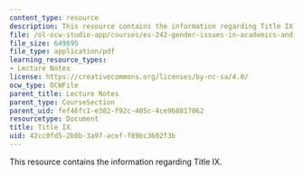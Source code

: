 ```yaml
---
content_type: resource
description: This resource contains the information regarding Title IX.
file: /ol-ocw-studio-app/courses/es-242-gender-issues-in-academics-and-academia-spring-2004/42cc0fd52b0b3a97aceff89bc3602f3b_MITES_242S04_ses4.pdf
file_size: 649695
file_type: application/pdf
learning_resource_types:
- Lecture Notes
license: https://creativecommons.org/licenses/by-nc-sa/4.0/
ocw_type: OCWFile
parent_title: Lecture Notes
parent_type: CourseSection
parent_uid: fef46fc1-e382-f92c-405c-4ce968817062
resourcetype: Document
title: Title IX
uid: 42cc0fd5-2b0b-3a97-acef-f89bc3602f3b
---
```

This resource contains the information regarding Title IX.